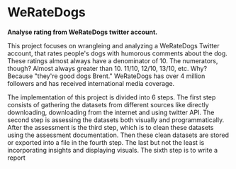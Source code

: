 # WeRateDogs
**Analyse rating from WeRateDogs twitter account.**

This project focuses on wrangleing and analyzing a WeRateDogs Twitter account, that rates
people's dogs with humorous comments about the dog. These ratings almost always have a
denominator of 10. The numerators, though? Almost always greater than 10. 11/10, 12/10,
13/10, etc. Why? Because "they're good dogs Brent." WeRateDogs has over 4 million followers
and has received international media coverage.

The implementation of this project is divided into 6 steps. The first step consists of gathering the
datasets from different sources like directly downloading, downloading from the internet and
using twitter API. The second step is assessing the datasets both visually and programmatically.
After the assessment is the third step, which is to clean these datasets using the assessment
documentation. Then these clean datasets are stored or exported into a file in the fourth step.
The last but not the least is incorporating insights and displaying visuals. The sixth step is to
write a report
